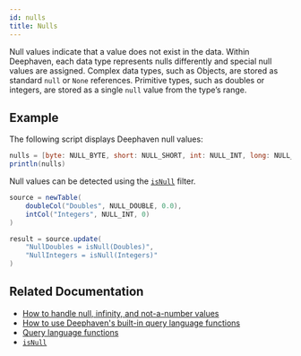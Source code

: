 ```yaml
---
id: nulls
title: Nulls
---
```


Null values indicate that a value does not exist in the data. Within Deephaven, each data type represents nulls differently and special null values are assigned. Complex data types, such as Objects, are stored as standard `null` or `None` references. Primitive types, such as doubles or integers, are stored as a single `null` value from the type’s range.

## Example

The following script displays Deephaven null values:

```groovy
nulls = [byte: NULL_BYTE, short: NULL_SHORT, int: NULL_INT, long: NULL_LONG, float: NULL_FLOAT, double: NULL_DOUBLE]
println(nulls)
```

Null values can be detected using the [`isNull`](../query-library/isNull.md) filter.

```groovy order=source,result
source = newTable(
    doubleCol("Doubles", NULL_DOUBLE, 0.0),
    intCol("Integers", NULL_INT, 0)
)

result = source.update(
    "NullDoubles = isNull(Doubles)",
    "NullIntegers = isNull(Integers)"
)
```

## Related Documentation

- [How to handle null, infinity, and not-a-number values](../../../how-to-guides/handle-null-inf-nan.md)
- [How to use Deephaven's built-in query language functions](../../../how-to-guides/query-language-functions.md)
- [Query language functions](../query-library/query-language-function-reference.md)
- [`isNull`](../query-library/isNull.md)
